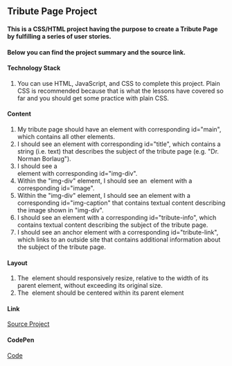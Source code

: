 ## Tribute Page Project

#### This is a CSS/HTML project having the purpose to create a Tribute Page by fulfilling a series of user stories.

#### Below you can find the project summary and the source link.

#### Technology Stack

1. You can use HTML, JavaScript, and CSS to complete this project. Plain CSS is recommended because that is what the lessons have covered so far and you should get some practice with plain CSS.

#### Content

1. My tribute page should have an element with corresponding id="main", which contains all other elements.
2. I should see an element with corresponding id="title", which contains a string (i.e. text) that describes the subject of the tribute page (e.g. "Dr. Norman Borlaug").
3. I should see a <div> element with corresponding id="img-div".
4. Within the "img-div" element, I should see an <img> element with a corresponding id="image".
5. Within the "img-div" element, I should see an element with a corresponding id="img-caption" that contains textual content describing the image shown in "img-div".
6. I should see an element with a corresponding id="tribute-info", which contains textual content describing the subject of the tribute page.
7. I should see an anchor element with a corresponding id="tribute-link", which links to an outside site that contains additional information about the subject of the tribute page.

#### Layout

1. The <img> element should responsively resize, relative to the width of its parent element, without exceeding its original size.
2. The <img> element should be centered within its parent element

#### Link

[Source Project](https://learn.freecodecamp.org/responsive-web-design/responsive-web-design-projects/build-a-tribute-page)

#### CodePen

[Code](https://codepen.io/traian-mihali/pen/GaQKqw)
